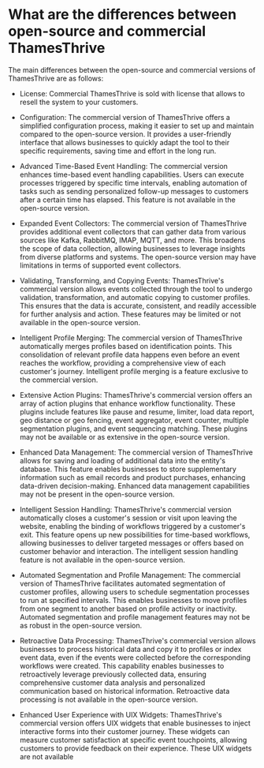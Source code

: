 # What are the differences between open-source and commercial ThamesThrive

The main differences between the open-source and commercial versions of ThamesThrive are as follows:
   
* License: Commercial ThamesThrive is sold with license that allows to resell the system to your customers.  

* Configuration: The commercial version of ThamesThrive offers a simplified configuration process, making it easier to set
  up and maintain compared to the open-source version. It provides a user-friendly interface that allows businesses to
  quickly adapt the tool to their specific requirements, saving time and effort in the long run.
 
* Advanced Time-Based Event Handling: The commercial version enhances time-based event handling capabilities. Users can
  execute processes triggered by specific time intervals, enabling automation of tasks such as sending personalized
  follow-up messages to customers after a certain time has elapsed. This feature is not available in the open-source
  version.
 
* Expanded Event Collectors: The commercial version of ThamesThrive provides additional event collectors that can gather
  data from various sources like Kafka, RabbitMQ, IMAP, MQTT, and more. This broadens the scope of data collection,
  allowing businesses to leverage insights from diverse platforms and systems. The open-source version may have
  limitations in terms of supported event collectors.
 
* Validating, Transforming, and Copying Events: ThamesThrive's commercial version allows events collected through the tool
  to undergo validation, transformation, and automatic copying to customer profiles. This ensures that the data is
  accurate, consistent, and readily accessible for further analysis and action. These features may be limited or not
  available in the open-source version.
 
* Intelligent Profile Merging: The commercial version of ThamesThrive automatically merges profiles based on identification
  points. This consolidation of relevant profile data happens even before an event reaches the workflow, providing a
  comprehensive view of each customer's journey. Intelligent profile merging is a feature exclusive to the commercial
  version.
 
* Extensive Action Plugins: ThamesThrive's commercial version offers an array of action plugins that enhance workflow
  functionality. These plugins include features like pause and resume, limiter, load data report, geo distance or geo
  fencing, event aggregator, event counter, multiple segmentation plugins, and event sequencing matching. These plugins
  may not be available or as extensive in the open-source version.
 
* Enhanced Data Management: The commercial version of ThamesThrive allows for saving and loading of additional data into the
  entity's database. This feature enables businesses to store supplementary information such as email records and
  product purchases, enhancing data-driven decision-making. Enhanced data management capabilities may not be present in
  the open-source version.
 
* Intelligent Session Handling: ThamesThrive's commercial version automatically closes a customer's session or visit upon
  leaving the website, enabling the binding of workflows triggered by a customer's exit. This feature opens up new
  possibilities for time-based workflows, allowing businesses to deliver targeted messages or offers based on customer
  behavior and interaction. The intelligent session handling feature is not available in the open-source version.

* Automated Segmentation and Profile Management: The commercial version of ThamesThrive facilitates automated segmentation
  of customer profiles, allowing users to schedule segmentation processes to run at specified intervals. This enables
  businesses to move profiles from one segment to another based on profile activity or inactivity. Automated
  segmentation and profile management features may not be as robust in the open-source version.
 
* Retroactive Data Processing: ThamesThrive's commercial version allows businesses to process historical data and copy it to
  profiles or index event data, even if the events were collected before the corresponding workflows were created. This
  capability enables businesses to retroactively leverage previously collected data, ensuring comprehensive customer
  data analysis and personalized communication based on historical information. Retroactive data processing is not
  available in the open-source version.
 
* Enhanced User Experience with UIX Widgets: ThamesThrive's commercial version offers UIX widgets that enable businesses to
  inject interactive forms into their customer journey. These widgets can measure customer satisfaction at specific
  event touchpoints, allowing customers to provide feedback on their experience. These UIX widgets are not available
